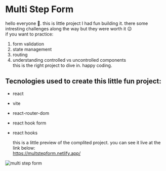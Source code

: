 # Multi Step Form

hello everyone 👋. this is little project I had fun building it. there some intresting challenges along the way but they were worth it :wink: <br/>
if you want to practice: <br/>
1. form validation <br/>
2. state management <br/>
3. routing <br/>
4. understanding controlled vs uncontrolled components <br/>
this is the right project to dive in. happy coding.

## Tecnologies used to create this little fun project:
- react
- vite
- react-router-dom
- react hook form
- react hooks

  this is a little preview of the complited project. you can see it live at the link below: <br/>
  https://multstepform.netlify.app/

![multi step form](https://github.com/shakib-A/multi-step-form/assets/61932431/045dc359-28be-4b4a-be79-4bd3589b4cf9)
